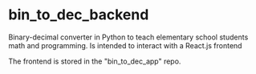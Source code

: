 # bin_to_dec_backend
Binary-decimal converter in Python to teach elementary school students math and programming. Is intended to interact with a React.js frontend

The frontend is stored in the "bin_to_dec_app" repo.
